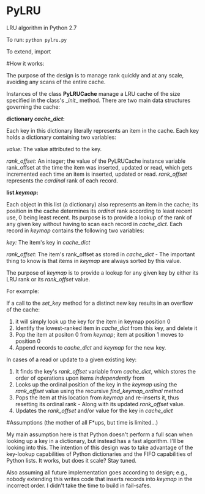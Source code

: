 # PyLRU
LRU algorithm in Python 2.7

To run: 
`python pylru.py`

To extend, import 

#How it works:

The purpose of the design is to manage rank quickly and at any scale, avoiding any scans of the entire cache.

Instances of the class **PyLRUCache** manage a LRU cache of the size specified in the class's \__init__ method. There are two main data structures governing the cache: 

**dictionary *cache_dict*:**

Each key in this dictionary literally represents an item in the cache. Each key holds a dictionary containing two variables:

*value:* The value attributed to the key.

*rank_offset:* An integer; the value of the PyLRUCache instance variable rank_offset at the time the item was inserted, updated or read, which gets incremented each time an item is inserted, updated or read. *rank\_offset* represents the *cardinal* rank of each record.

**list *keymap*:**

Each object in this list (a dictionary) also represents an item in the cache; its position in the cache determines its *ordinal* rank according to least recent use, 0 being least recent. Its purpose is to provide a lookup of the rank of any given key without having to scan each record in *cache_dict.* Each record in *keymap*  contains the following two variables:

*key:* The item's key in *cache_dict*

*rank_offset:* The item's rank_offset as stored in *cache\_dict* - The important thing to know is that items in *keymap* are always sorted by this value.

The purpose of *keymap* is to provide a lookup for any given key by either its LRU rank or its *rank_offset* value. 

For example:

If a call to the *set_key* method for a distinct new key results in an overflow of the cache: 

1. it will simply look up the key for the item in keymap position 0
2. Identify the lowest-ranked item in *cache_dict* from this key, and delete it
3.  Pop the item at positon 0 from *keymap*; item at position 1 moves to position 0
4. Append records to *cache_dict* and *keymap* for the new key.

In cases of a read or update to a given existing key:

1. It finds the key's *rank_offset* variable from *cache_dict*, which stores the order of operations upon items *independently* from 
2. Looks up the ordinal position of the key in the *keymap* using the *rank_offset* value using the recursive *find\_keymap_ordinal* method
3. Pops the item at this location from *keymap* and re-inserts it, thus resetting its ordinal rank - Along with its updated *rank_offset* value.
4. Updates the *rank_offset* and/or value for the key in *cache_dict*

#Assumptions
(the mother of all F*ups, but time is limited...)

My main assumption here is that Python doesn't perform a full scan when looking up a key in a dictionary, but instead has a fast algorithm. I'll be looking into this. The intention of this design was to take advantage of the key-lookup capabilities of Python dictionaries and the FIFO capabilities of Python lists. It works, but does it scale? Stay tuned.

Also assuming all future implementation goes according to design; e.g., nobody extending this writes code that inserts records into *keymap* in the incorrect order. I didn't take the time to build in fail-safes.
